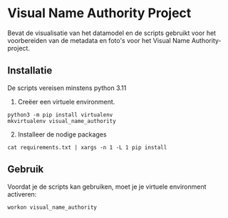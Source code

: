 # Visual Name Authority Project

Bevat de visualisatie van het datamodel en de scripts gebruikt voor het voorbereiden van de metadata en foto's voor het Visual Name Authority-project.

## Installatie

De scripts vereisen minstens python 3.11

1. Creëer een virtuele environment. 

```
python3 -m pip install virtualenv
mkvirtualenv visual_name_authority
```

2. Installeer de nodige packages

```
cat requirements.txt | xargs -n 1 -L 1 pip install
```

## Gebruik 

Voordat je de scripts kan gebruiken, moet je je virtuele environment activeren:

```
workon visual_name_authority
```

